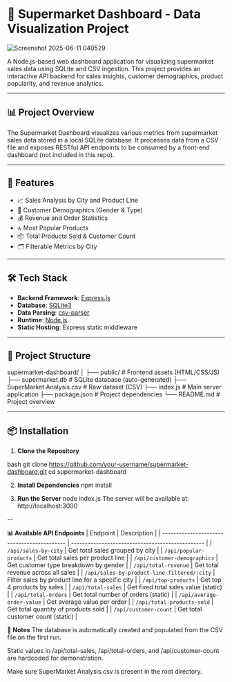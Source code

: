 # 🛒 Supermarket Dashboard - Data Visualization Project

![Screenshot 2025-06-11 040529](https://github.com/user-attachments/assets/792aef64-6508-4f06-8ef6-73fafd8fbd84)


A Node.js-based web dashboard application for visualizing supermarket sales data using SQLite and CSV ingestion. This project provides an interactive API backend for sales insights, customer demographics, product popularity, and revenue analytics.

---

## 📊 Project Overview

The Supermarket Dashboard visualizes various metrics from supermarket sales data stored in a local SQLite database. It processes data from a CSV file and exposes RESTful API endpoints to be consumed by a front-end dashboard (not included in this repo).

---

## 🚀 Features

- 📈 Sales Analysis by City and Product Line  
- 🧍 Customer Demographics (Gender & Type)  
- 💰 Revenue and Order Statistics  
- 🔝 Most Popular Products  
- 📦 Total Products Sold & Customer Count  
- 🗂️ Filterable Metrics by City

---

## 🛠️ Tech Stack

- **Backend Framework**: [Express.js](https://expressjs.com/)  
- **Database**: [SQLite3](https://www.sqlite.org/index.html)  
- **Data Parsing**: [csv-parser](https://www.npmjs.com/package/csv-parser)  
- **Runtime**: [Node.js](https://nodejs.org/)  
- **Static Hosting**: Express static middleware

---

## 📂 Project Structure

supermarket-dashboard/
│
├── public/ # Frontend assets (HTML/CSS/JS)
├── supermarket.db # SQLite database (auto-generated)
├── SuperMarket Analysis.csv # Raw dataset (CSV)
├── index.js # Main server application
├── package.json # Project dependencies
└── README.md # Project overview

---

## 📦 Installation

1. **Clone the Repository**

bash
git clone https://github.com/your-username/supermarket-dashboard.git
cd supermarket-dashboard

2. **Install Dependencies**
npm install

3. **Run the Server**
node index.js
The server will be available at: http://localhost:3000

--

**📊 Available API Endpoints**
| Endpoint                                    | Description                                      |
| ------------------------------------------- | ------------------------------------------------ |
| `/api/sales-by-city`                        | Get total sales grouped by city                  |
| `/api/popular-products`                     | Get total sales per product line                 |
| `/api/customer-demographics`                | Get customer type breakdown by gender            |
| `/api/total-revenue`                        | Get total revenue across all sales               |
| `/api/sales-by-product-line-filtered/:city` | Filter sales by product line for a specific city |
| `/api/top-products`                         | Get top 4 products by sales                      |
| `/api/total-sales`                          | Get fixed total sales value (static)             |
| `/api/total-orders`                         | Get total number of orders (static)              |
| `/api/average-order-value`                  | Get average value per order                      |
| `/api/total-products-sold`                  | Get total quantity of products sold              |
| `/api/customer-count`                       | Get total customer count (static)                |


**📌 Notes**
The database is automatically created and populated from the CSV file on the first run.

Static values in /api/total-sales, /api/total-orders, and /api/customer-count are hardcoded for demonstration.

Make sure SuperMarket Analysis.csv is present in the root directory.
